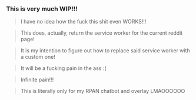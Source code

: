 ### This is very much WIP!!!
> I have no idea how the fuck this shit even WORKS!!!

> This does, actually, return the service worker for the current reddit page!

> It is my intention to figure out how to replace said service worker with a custom one!

> It will be a fucking pain in the ass :(

> Infinite pain!!!

> This is literally only for my RPAN chatbot and overlay LMAOOOOOO
